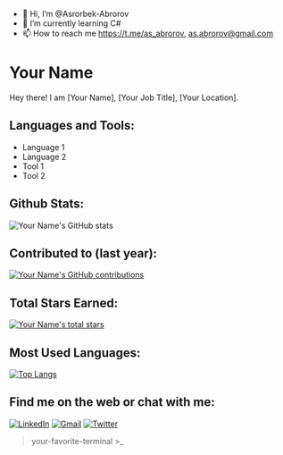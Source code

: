 - 👋 Hi, I’m @Asrorbek-Abrorov
- 🌱 I’m currently learning C#
- 📫 How to reach me https://t.me/as_abrorov, as.abrorov@gmail.com

# Your Name

Hey there!
I am [Your Name], [Your Job Title], [Your Location].

## Languages and Tools:

- Language 1
- Language 2
- Tool 1
- Tool 2

## Github Stats:

![Your Name's GitHub stats](https://github-readme-stats.vercel.app/api?username=Asrorbek-Abrorov&show_icons=true&theme=radical)

## Contributed to (last year):

[![Your Name's GitHub contributions](https://github-readme-streak-stats.herokuapp.com/?user=Asrorbek-Abrorov&theme=radical)](https://github.com/Asrorbek-Abrorov/github-readme-stats)

## Total Stars Earned:

[![Your Name's total stars](https://github-readme-stats.vercel.app/api?username=Asrorbek-Abrorov&count_private=true&include_all_commits=true)](https://github.com/Asrorbek-Abrorov/github-readme-stats)

## Most Used Languages:

[![Top Langs](https://github-readme-stats.vercel.app/api/top-langs/?username=Asrorbek-Abrorov&layout=compact)](https://github.com/Asrorbek-Abrorov/github-readme-stats)

## Find me on the web or chat with me:

[![LinkedIn](https://img.shields.io/badge/LinkedIn-0077B5?style=for-the-badge&logo=linkedin&logoColor=white)](https://www.linkedin.com/your-linkedin-profile/)
[![Gmail](https://img.shields.io/badge/Gmail-D14836?style=for-the-badge&logo=gmail&logoColor=white)](mailto:youremail@gmail.com)
[![Twitter](https://img.shields.io/badge/Twitter-1DA1F2?style=for-the-badge&logo=twitter&logoColor=white)](https://twitter.com/your-twitter-handle)

> your-favorite-terminal >_
